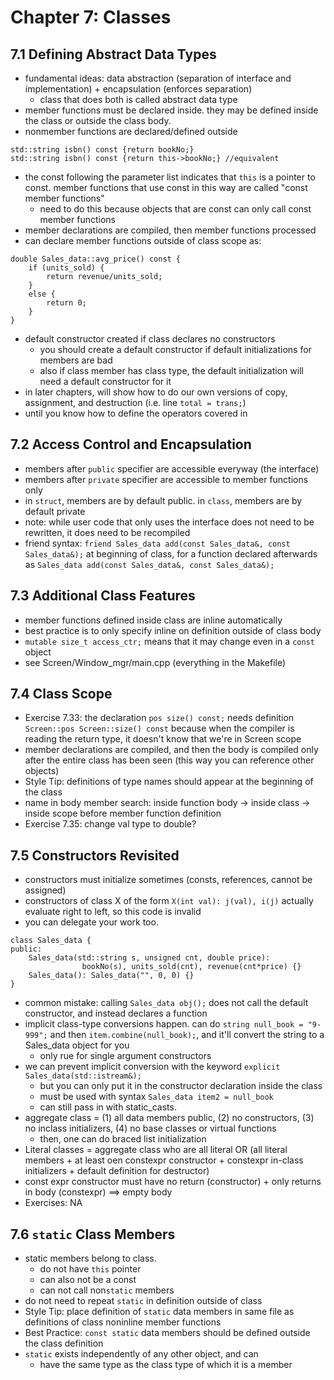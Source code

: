 # Chapter 7: Classes
## 7.1 Defining Abstract Data Types
- fundamental ideas: data abstraction (separation of interface and implementation) + encapsulation (enforces separation)
    - class that does both is called abstract data type
- member functions must be declared inside. they may be defined inside the class or outside the class body. 
- nonmember functions are declared/defined outside
```
std::string isbn() const {return bookNo;}
std::string isbn() const {return this->bookNo;} //equivalent
```
- the const following the parameter list indicates that `this` is a pointer to const. member functions that use const in this way are called "const member functions"
    - need to do this because objects that are const can only call const member functions
- member declarations are compiled, then member functions processed
- can declare member functions outside of class scope as:
```
double Sales_data::avg_price() const {
    if (units_sold) {
        return revenue/units_sold;
    }
    else {
        return 0;
    }
}
```
- default constructor created if class declares no constructors
    - you should create a default constructor if default initializations for members are bad
    - also if class member has class type, the default initialization will need a default constructor for it
- in later chapters, will show how to do our own versions of copy, assignment, and destruction (i.e. line `total = trans;`)
- until you know how to define the operators covered in 

## 7.2 Access Control and Encapsulation
- members after `public` specifier are accessible everyway (the interface)
- members after `private` specifier are accessible to member functions only
- in `struct`, members are by default public. in `class`, members are by default private
- note: while user code that only uses the interface does not need to be rewritten, it does need to be recompiled
- friend syntax: `friend Sales_data add(const Sales_data&, const Sales_data&);` at beginning of class, for a function declared afterwards as `Sales_data add(const Sales_data&, const Sales_data&);`

## 7.3 Additional Class Features
- member functions defined inside class are inline automatically
- best practice is to only specify inline on definition outside of class body
- `mutable size_t access_ctr;` means that it may change even in a `const` object
- see Screen/Window_mgr/main.cpp (everything in the Makefile)

## 7.4 Class Scope
- Exercise 7.33: the declaration `pos size() const;` needs definition `Screen::pos Screen::size() const` because when the compiler is reading the return type, it doesn't know that we're in Screen scope
- member declarations are compiled, and then the body is compiled only after the entire class has been seen (this way you can reference other objects)
- Style Tip: definitions of type names should appear at the beginning of the class
- name in body member search: inside function body -> inside class -> inside scope before member function definition
- Exercise 7.35: change val type to double?

## 7.5 Constructors Revisited
- constructors must initialize sometimes (consts, references, cannot be assigned)
- constructors of class X of the form `X(int val): j(val), i(j)` actually evaluate right to left, so this code is invalid
- you can delegate your work too.
```
class Sales_data {
public:
    Sales_data(std::string s, unsigned cnt, double price):
                bookNo(s), units_sold(cnt), revenue(cnt*price) {}
    Sales_data(): Sales_data("", 0, 0) {}
}
```
- common mistake: calling `Sales_data obj();` does not call the default constructor, and instead declares a function
- implicit class-type conversions happen. can do `string null_book = "9-999";` and then `item.combine(null_book);`, and it'll convert the string to a Sales_data object for you
    - only rue for single argument constructors
- we can prevent implicit conversion with the keyword `explicit Sales_data(std::istream&);` 
    - but you can only put it in the constructor declaration inside the class
    - must be used with syntax `Sales_data item2 = null_book`
    - can still pass in with static_casts.
- aggregate class = (1) all data members public, (2) no constructors, (3) no inclass initializers, (4) no base classes or virtual functions
    - then, one can do braced list initialization
- Literal classes = aggregate class who are all literal OR (all literal members + at least oen constexpr constructor + constexpr in-class initializers + default definition for destructor)
- const expr constructor must have no return (constructor) + only returns in body (constexpr) ==> empty body
- Exercises: NA

## 7.6 `static` Class Members
- static members belong to class.
    - do not have `this` pointer
    - can also not be a const 
    - can not call non`static` members
- do not need to repeat `static` in definition outside of class
- Style Tip: place definition of `static` data members in same file as definitions of class noninline member functions
- Best Practice: `const static` data members should be defined outside the class definition
- `static` exists independently of any other object, and can 
    - have the same type as the class type of which it is a member
